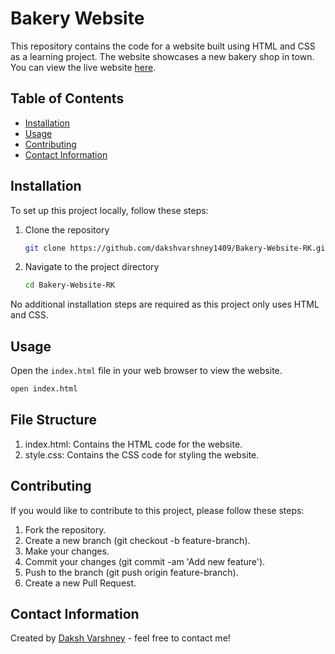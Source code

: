 # Bakery Website

This repository contains the code for a website built using HTML and CSS as a learning project. The website showcases a new bakery shop in town. You can view the live website [here](https://dakshvarshney1409.github.io/Bakery-Website-RK/).

## Table of Contents

- [Installation](#installation)
- [Usage](#usage)
- [Contributing](#contributing)
- [Contact Information](#contact-information)

## Installation

To set up this project locally, follow these steps:

1. Clone the repository
    ```bash
    git clone https://github.com/dakshvarshney1409/Bakery-Website-RK.git
    ```
2. Navigate to the project directory
    ```bash
    cd Bakery-Website-RK
    ```

No additional installation steps are required as this project only uses HTML and CSS.

## Usage

Open the `index.html` file in your web browser to view the website.

```bash
open index.html
```

## File Structure

  1. index.html: Contains the HTML code for the website.
  2. style.css: Contains the CSS code for styling the website.

## Contributing

If you would like to contribute to this project, please follow these steps:

  1. Fork the repository.
  2. Create a new branch (git checkout -b feature-branch).
  3. Make your changes.
  4. Commit your changes (git commit -am 'Add new feature').
  5. Push to the branch (git push origin feature-branch).
  6. Create a new Pull Request.

## Contact Information

Created by [Daksh Varshney](https://dakshvarshney1409.github.io) - feel free to contact me!
